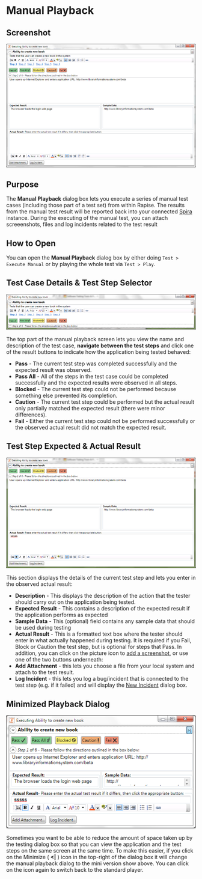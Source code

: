 # Manual Playback

## Screenshot

![manual\_playback](./img/manual_playback1.png)

## Purpose

The **Manual Playback** dialog box lets you execute a series of manual test cases (including those part of a test set) from within Rapise. The results from the manual test result will be reported back into your connected [Spira](spiratest_integration.md) instance. During the executing of the manual test, you can attach screeenshots, files and log incidents related to the test result

## How to Open

You can open the **Manual Playback** dialog box by either doing `Test > Execute Manual` or by playing the whole test via `Test > Play`. 

## Test Case Details & Test Step Selector

![manual\_playback\_step\_selector](./img/manual_playback2.png)

The top part of the manual playback screen lets you view the name and description of the test case, **navigate between the test steps** and click one of the result buttons to indicate how the application being tested behaved:

* **Pass** - The current test step was completed successfully and the expected result was observed.
* **Pass All** - All of the steps in the test case could be completed successfully and the expected results were observed in all steps.
* **Blocked** - The current test step could not be performed because something else prevented its completion.
* **Caution** - The current test step could be performed but the actual result only partially matched the expected result (there were minor differences).
* **Fail** - Either the current test step could not be performed successfully or the observed actual result did not match the expected result.


## Test Step Expected & Actual Result

![manual\_playback\_step\_result](./img/manual_playback3.png)

This section displays the details of the current test step and lets you enter in the observed actual result:

* **Description** - This displays the description of the action that the tester should carry out on the application being tested.
* **Expected Result** - This contains a description of the expected result if the application performs as expected
* **Sample Data** - This (optional) field contains any sample data that should be used during testing
* **Actual Result** - This is a formatted text box where the tester should enter in what actually happened during testing. It is required if you Fail, Block or Caution the test step, but is optional for steps that Pass.
In addition, you can click on the picture icon to [add a screenshot](image_capture.md), or use one of the two buttons underneath:
* **Add Attachment** - this lets you choose a file from your local system and attach to the test result.
* **Log Incident** - this lets you log a bug/incident that is connected to the test step (e.g. if it failed) and will display the [New Incident](incident_logging.md) dialog box.

## Minimized Playback Dialog

![manual\_playback\_mini](./img/manual_playback4.png)

Sometimes you want to be able to reduce the amount of space taken up by the testing dialog box so that you can view the application and the test steps on the same screen at the same time. To make this easier, if you click on the Minimize ( **<|** ) icon in the top-right of the dialog box it will change the manual playback dialog to the mini version show above. You can click on the icon again to switch back to the standard player.
